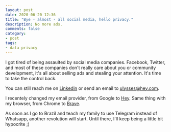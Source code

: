 ```yaml
---
layout: post
date: 2020-06-20 12:36
title: "Bye - almost - all social media, hello privacy."
description: No more ads.
comments: false
category: 
- post
tags:
- data privacy
---
```

I got tired of being assaulted by social media companies. Facebook, Twitter, and most of these companies don't really care about you or community development, it's all about selling ads and stealing your attention. It's time to take the control back.

You can still reach me on [Linkedin](https://www.linkedin.com/in/ulymarins/) or send an email to ulysses@hey.com.

I recentely changed my email provider, from Google to [Hey](https://hey.com/). Same thing with my browser, from Chrome to [Brave](https://brave.com/).

As soon as I go to Brazil and teach my family to use Telegram instead of Whatsapp, another revolution will start. Until there, I'll keep being a little bit hypocrite ;)

